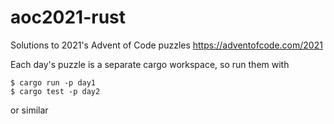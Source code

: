# aoc2021-rust

Solutions to 2021's Advent of Code puzzles https://adventofcode.com/2021

Each day's puzzle is a separate cargo workspace, so run them with

```
$ cargo run -p day1
$ cargo test -p day2
```

or similar

